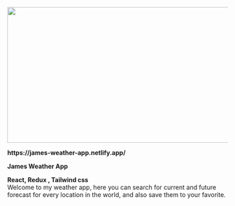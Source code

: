 <p align="center">
  <img width="600" height="310" src=("https://user-images.githubusercontent.com/84085280/207855258-307658db-8d1d-4e9e-b378-41610b120469.gif")>
</p>
<b> https://james-weather-app.netlify.app/ </b>
</br>
<p ><b>James Weather App</b><br></p>
<p ><b>React, Redux , Tailwind css</b><br > Welcome to my weather app, here you can search for current and future forecast
for every location in the world, and also save them to your favorite.

